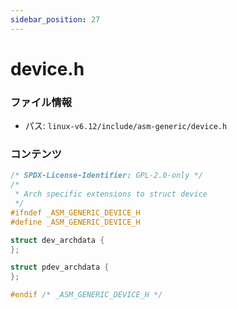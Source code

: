 ```yaml
---
sidebar_position: 27
---
```

# device.h

### ファイル情報

- パス: `linux-v6.12/include/asm-generic/device.h`

### コンテンツ

```h
/* SPDX-License-Identifier: GPL-2.0-only */
/*
 * Arch specific extensions to struct device
 */
#ifndef _ASM_GENERIC_DEVICE_H
#define _ASM_GENERIC_DEVICE_H

struct dev_archdata {
};

struct pdev_archdata {
};

#endif /* _ASM_GENERIC_DEVICE_H */

```
